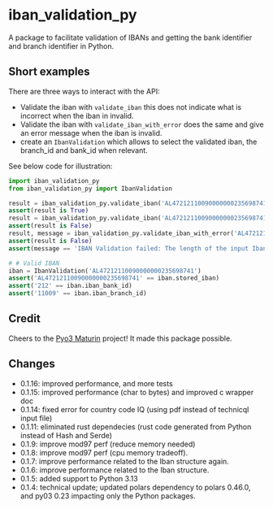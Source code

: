 # iban_validation_py
A package to facilitate validation of IBANs and getting the bank identifier and branch identifier in Python.

## Short examples

There are three ways to interact with the API:
 - Validate the iban with `validate_iban` this does not indicate what is incorrect when the iban in invalid.
 - Validate the iban with `validate_iban_with_error` does the same and give an error message when the iban is invalid.
 - create an `IbanValidation` which allows to select the validated iban, the branch_id and bank_id when relevant.

 See below code for illustration:

```python
import iban_validation_py
from iban_validation_py import IbanValidation

result = iban_validation_py.validate_iban('AL47212110090000000235698741')
assert(result is True)
result = iban_validation_py.validate_iban('AL47212110090000000235698741VV')
assert(result is False)
result, message = iban_validation_py.validate_iban_with_error('AL47212110090000000235698741VV')
assert(result is False)
assert(message == 'IBAN Validation failed: The length of the input Iban does match the length for that country')   

# # Valid IBAN
iban = IbanValidation('AL47212110090000000235698741')
assert('AL47212110090000000235698741' == iban.stored_iban)
assert('212' == iban.iban_bank_id)
assert('11009' == iban.iban_branch_id)
```
## Credit
Cheers to the [Pyo3 Maturin](https://github.com/PyO3/maturin) project! It made this package possible.

## Changes
 - 0.1.16: improved performance, and more tests
 - 0.1.15: improved performance (char to bytes) and improved c wrapper doc
 - 0.1.14: fixed error for country code IQ (using pdf instead of technicql input file)
 - 0.1.11: eliminated rust dependecies (rust code generated from Python instead of Hash and Serde)
 - 0.1.9: improve mod97 perf (reduce memory needed)
 - 0.1.8: improve mod97 perf (cpu memory tradeoff).
 - 0.1.7: improve performance related to the Iban structure again.
 - 0.1.6: improve performance related to the Iban structure.
 - 0.1.5: added support to Python 3.13
 - 0.1.4: technical update; updated polars dependency to polars 0.46.0, and py03 0.23 impacting only the Python packages.